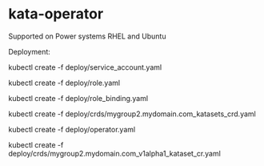 # kata-operator

Supported on Power systems RHEL and Ubuntu

Deployment:

kubectl create -f deploy/service_account.yaml

kubectl create -f deploy/role.yaml

kubectl create -f deploy/role_binding.yaml

kubectl create -f deploy/crds/mygroup2.mydomain.com_katasets_crd.yaml

kubectl create -f deploy/operator.yaml

kubectl create -f deploy/crds/mygroup2.mydomain.com_v1alpha1_kataset_cr.yaml





